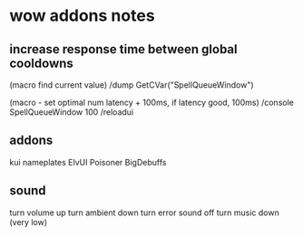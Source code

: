 # wow addons notes

## increase response time between global cooldowns

(macro find current value)
/dump GetCVar("SpellQueueWindow")

(macro - set optimal num latency + 100ms, if latency good, 100ms)
/console SpellQueueWindow 100
/reloadui

## addons

kui nameplates
ElvUI
Poisoner
BigDebuffs

## sound

turn volume up
turn ambient down
turn error sound off
turn music down (very low)
